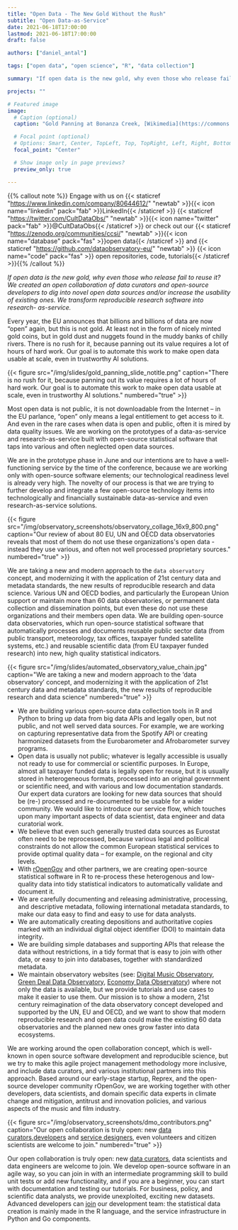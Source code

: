 ```yaml
---
title: "Open Data - The New Gold Without the Rush"
subtitle: "Open Data-as-Service"
date: 2021-06-18T17:00:00
lastmod: 2021-06-18T17:00:00
draft: false

authors: ["daniel_antal"]

tags: ["open data", "open science", "R", "data collection"]

summary: "If open data is the new gold, why even those who release fail to reuse it? We created an open collaboration of data curators and open-source developers to dig into novel open data sources and/or increase the usability of existing ones. We transform reproducible research software into research- as-service."

projects: ""

# Featured image
image:
  # Caption (optional)
  caption: "Gold Panning at Bonanza Creek, [Wikimedia](https://commons.wikimedia.org/wiki/File:Gold_panning_at_Bonanza_Creek.JPG)"

  # Focal point (optional)
  # Options: Smart, Center, TopLeft, Top, TopRight, Left, Right, BottomLeft, Bottom, BottomRight
  focal_point: "Center"

  # Show image only in page previews?
  preview_only: true

---
```

{{% callout note %}}
Engage with us on {{< staticref "https://www.linkedin.com/company/80644612/" "newtab" >}}{{< icon name="linkedin" pack="fab" >}}LinkedIn{{< /staticref >}} {{< staticref "https://twitter.com/CultDataObs/" "newtab" >}}{{< icon name="twitter" pack="fab" >}}@CultDataObs{{< /staticref >}} or check out our {{< staticref "https://zenodo.org/communities/ccsi/" "newtab" >}}{{< icon name="database" pack="fas" >}}open data{{< /staticref >}} and {{< staticref "https://github.com/dataobservatory-eu/" "newtab" >}} {{< icon name="code" pack="fas" >}} open repositories, code, tutorials{{< /staticref >}}{{% /callout %}}

*If open data is the new gold, why even those who release fail to reuse it? We created an open collaboration of data curators and open-source developers to dig into novel open data sources and/or increase the usability of existing ones. We transform reproducible research software into research- as-service.*

Every year, the EU announces that billions and billions of data are now “open” again, but this is not gold. At least not in the form of nicely minted gold coins, but in gold dust and nuggets found in the muddy banks of chilly rivers. There is no rush for it, because panning out its value requires a lot of hours of hard work. Our goal is to automate this work to make open data usable at scale, even in trustworthy AI solutions.


{{< figure src="/img/slides/gold_panning_slide_notitle.png" caption="There is no rush for it, because panning out its value requires a lot of hours of hard work. Our goal is to automate this work to make open data usable at scale, even in trustworthy AI solutions." numbered="true" >}}

Most open data is not public, it is not downloadable from the Internet – in the EU parlance, “open” only means a legal entitlement to get access to it. And even in the rare cases when data is open and public, often it is mired by data quality issues. We are working on the prototypes of a data-as-service and research-as-service built with open-source statistical software that taps into various and often neglected open data sources.

We are in the prototype phase in June and our intentions are to have a well-functioning service by the time of the conference, because we are working only with open-source software elements; our technological readiness level is already very high. The novelty of our process is that we are trying to further develop and integrate a few open-source technology items into technologically and financially sustainable data-as-service and even research-as-service solutions.

{{< figure src="/img/observatory_screenshots/observatory_collage_16x9_800.png" caption="Our review of about 80 EU, UN and OECD data observatories reveals that most of them do not use these organizations's open data - instead they use various, and often not well processed proprietary sources." numbered="true" >}}

We are taking a new and modern approach to the `data observatory` concept, and modernizing it with the application of 21st century data and metadata standards, the new results of reproducible research and data science. Various UN and OECD bodies, and particularly the European Union support or maintain more than 60 data observatories, or permanent data collection and dissemination points, but even these do not use these organizations and their members open data. We are building open-source data observatories, which run open-source statistical software that automatically processes and documents reusable public sector data (from public transport, meteorology, tax offices, taxpayer funded satellite systems, etc.) and reusable scientific data (from EU taxpayer funded research) into new, high quality statistical indicators.

{{< figure src="/img/slides/automated_observatory_value_chain.jpg" caption="We are taking a new and modern approach to the ‘data observatory’ concept, and modernizing it with the application of 21st century data and metadata standards, the new results of reproducible research and data science" numbered="true" >}}

*   We are building various open-source data collection tools in R and Python to bring up data from big data APIs and legally open, but not public, and not well served data sources. For example, we are working on capturing representative data from the Spotify API or creating harmonized datasets from the Eurobarometer and Afrobarometer survey programs. 
*   Open data is usually not public; whatever is legally accessible is usually not ready to use for commercial or scientific purposes. In Europe, almost all taxpayer funded data is legally open for reuse, but it is usually stored in heterogeneous formats, processed into an original government or scientific need, and with various and low documentation standards. Our expert data curators are looking for new data sources that should be (re-) processed and re-documented to be usable for a wider community. We would like to introduce our service flow, which touches upon many important aspects of data scientist, data engineer and data curatorial work.
*   We believe that even such generally trusted data sources as Eurostat often need to be reprocessed, because various legal and political constraints do not allow the common European statistical services to provide optimal quality data – for example, on the regional and city levels.
*   With [rOpenGov](/authors/ropengov/) and other partners, we are creating open-source statistical software in R to re-process these heterogenous and low-quality data into tidy statistical indicators to automatically validate and document it.
*   We are carefully documenting and releasing administrative, processing, and descriptive metadata, following international metadata standards, to make our data easy to find and easy to use for data analysts.
*   We are automatically creating depositions and authoritative copies marked with an individual digital object identifier (DOI) to maintain data integrity.
*   We are building simple databases and supporting APIs that release the data without restrictions, in a tidy format that is easy to join with other data, or easy to join into databases, together with standardized metadata.
*   We maintain observatory websites (see: [Digital Music Observatory](https://music.dataobservatory.eu/), [Green Deal Data Observatory](https://greendeal.dataobservatory.eu/), [Economy Data Observatory](https://economy.dataobservatory.eu/)) where not only the data is available, but we provide tutorials and use cases to make it easier to use them. Our mission is to show a modern, 21st century reimagination of the data observatory concept developed and supported by the UN, EU and OECD, and we want to show that modern reproducible research and open data could make the existing 60 data observatories and the planned new ones grow faster into data ecosystems.

We are working around the open collaboration concept, which is well-known in open source software development and reproducible science, but we try to make this agile project management methodology more inclusive, and include data curators, and various institutional partners into this approach. Based around our early-stage startup, Reprex, and the open-source developer community rOpenGov, we are working together with other developers, data scientists, and domain specific data experts in climate change and mitigation, antitrust and innovation policies, and various aspects of the music and film industry.

{{< figure src="/img/observatory_screenshots/dmo_contributors.png" caption="Our open collaboration is truly open: new [data curators](/authors/curator/),[developers](/authors/developer/) and [service designers](/authors/team/), even volunteers and citizen scientists are welcome to join." numbered="true" >}}

Our open collaboration is truly open: new [data curators](/authors/curator/), data scientists and data engineers are welcome to join. We develop open-source software in an agile way, so you can join in with an intermediate programming skill to build unit tests or add new functionality, and if you are a beginner, you can start with documentation and testing our tutorials. For business, policy, and scientific data analysts, we provide unexploited, exciting new datasets. Advanced developers can [join](/authors/developer/) our development team: the statistical data creation is mainly made in the R language, and the service infrastructure in Python and Go components.
